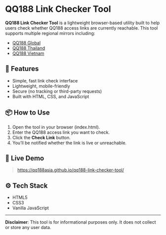 # QQ188 Link Checker Tool

**QQ188 Link Checker Tool** is a lightweight browser-based utility built to help users check whether QQ188 access links are currently reachable. This tool supports multiple regional mirrors including:

- [QQ188 Global](https://qq188asia.com)
- [QQ188 Thailand](https://qq188asia.com/th/)
- [QQ188 Vietnam](https://qq188asia.com/vi/)

## 🔧 Features
- Simple, fast link check interface
- Lightweight, mobile-friendly
- Secure (no tracking or third-party requests)
- Built with HTML, CSS, and JavaScript

## 📦 How to Use
1. Open the tool in your browser (index.html).
2. Enter the QQ188 access link you want to check.
3. Click the **Check Link** button.
4. You’ll be notified whether the link is live or unreachable.

## 🧩 Live Demo
> https://qq188asia.github.io/qq188-link-checker-tool/

## ⚙️ Tech Stack
- HTML5
- CSS3
- Vanilla JavaScript

---

**Disclaimer**: This tool is for informational purposes only. It does not collect or store any user data.
